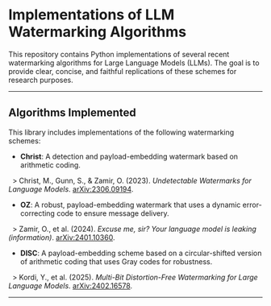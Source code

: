 # Implementations of LLM Watermarking Algorithms

This repository contains Python implementations of several recent watermarking algorithms for Large Language Models (LLMs). The goal is to provide clear, concise, and faithful replications of these schemes for research purposes.

***

## Algorithms Implemented

This library includes implementations of the following watermarking schemes:

* **Christ**: A detection and payload-embedding watermark based on arithmetic coding.

&nbsp;   > Christ, M., Gunn, S., & Zamir, O. (2023). *Undetectable Watermarks for Language Models*. [arXiv:2306.09194](https://arxiv.org/abs/2306.09194).


* **OZ**: A robust, payload-embedding watermark that uses a dynamic error-correcting code to ensure message delivery.

&nbsp;   > Zamir, O., et al. (2024). *Excuse me, sir? Your language model is leaking (information)*. [arXiv:2401.10360](https://arxiv.org/abs/2401.10360).


* **DISC**: A payload-embedding scheme based on a circular-shifted version of arithmetic coding that uses Gray codes for robustness.

&nbsp;   > Kordi, Y., et al. (2025). *Multi-Bit Distortion-Free Watermarking for Large Language Models*. [arXiv:2402.16578](https://arxiv.org/abs/2402.16578).

***



